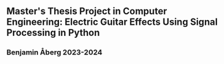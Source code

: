 ## Master's Thesis Project in Computer Engineering: Electric Guitar Effects Using Signal Processing in Python

### Benjamin Åberg 2023-2024
